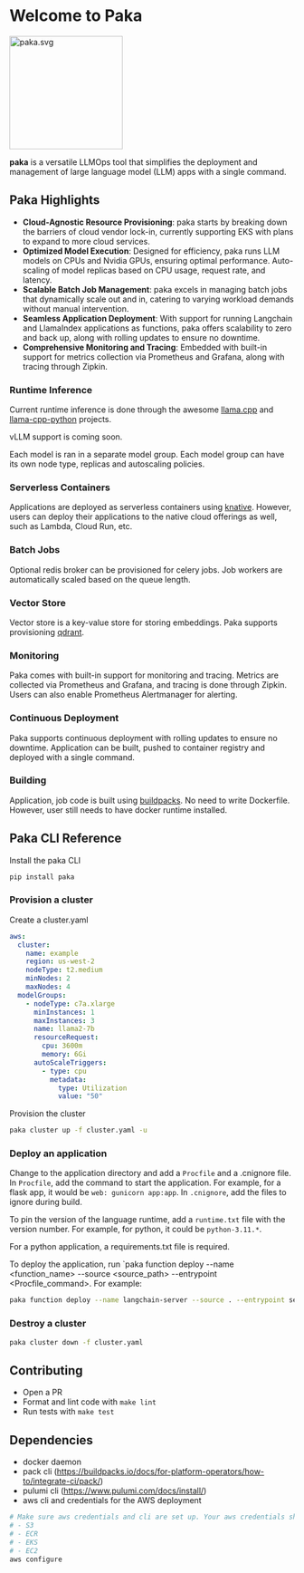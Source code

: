 # Welcome to Paka

<img src="docs/img/paka.svg" alt="paka.svg" width="200" height="200">

**paka** is a versatile LLMOps tool that simplifies the deployment and management of large language model (LLM) apps with a single command.

## Paka Highlights

- **Cloud-Agnostic Resource Provisioning**: paka starts by breaking down the barriers of cloud vendor lock-in, currently supporting EKS with plans to expand to more cloud services.
- **Optimized Model Execution**: Designed for efficiency, paka runs LLM models on CPUs and Nvidia GPUs, ensuring optimal performance. Auto-scaling of model replicas based on CPU usage, request rate, and latency.
- **Scalable Batch Job Management**: paka excels in managing batch jobs that dynamically scale out and in, catering to varying workload demands without manual intervention.
- **Seamless Application Deployment**: With support for running Langchain and LlamaIndex applications as functions, paka offers scalability to zero and back up, along with rolling updates to ensure no downtime.
- **Comprehensive Monitoring and Tracing**: Embedded with built-in support for metrics collection via Prometheus and Grafana, along with tracing through Zipkin.




### Runtime Inference
Current runtime inference is done through the awesome [llama.cpp](https://github.com/ggerganov/llama.cpp) and [llama-cpp-python](https://github.com/abetlen/llama-cpp-python) projects.

vLLM support is coming soon.

Each model is ran in a separate model group. Each model group can have its own node type, replicas and autoscaling policies.

### Serverless Containers
Applications are deployed as serverless containers using [knative](https://knative.dev). However, users can deploy their applications to the native cloud offerings as well, such as Lambda, Cloud Run, etc.

### Batch Jobs
Optional redis broker can be provisioned for celery jobs. Job workers are automatically scaled based on the queue length.

### Vector Store
Vector store is a key-value store for storing embeddings. Paka supports provisioning [qdrant](https://github.com/qdrant/qdrant).

### Monitoring
Paka comes with built-in support for monitoring and tracing. Metrics are collected via Prometheus and Grafana, and tracing is done through Zipkin. Users can also enable Prometheus Alertmanager for alerting.

### Continuous Deployment
Paka supports continuous deployment with rolling updates to ensure no downtime. Application can be built, pushed to container registry and deployed with a single command.

### Building
Application, job code is built using [buildpacks](https://buildpacks.io/). No need to write Dockerfile. However, user still needs to have docker runtime installed.


## Paka CLI Reference

Install the paka CLI
```bash
pip install paka
```

### Provision a cluster

Create a cluster.yaml
```yaml
aws:
  cluster:
    name: example
    region: us-west-2
    nodeType: t2.medium
    minNodes: 2
    maxNodes: 4
  modelGroups:
    - nodeType: c7a.xlarge
      minInstances: 1
      maxInstances: 3
      name: llama2-7b
      resourceRequest:
        cpu: 3600m
        memory: 6Gi
      autoScaleTriggers:
        - type: cpu
          metadata:
            type: Utilization
            value: "50"
```

Provision the cluster
```bash
paka cluster up -f cluster.yaml -u
```

### Deploy an application
Change to the application directory and add a `Procfile` and a .cnignore file.
In `Procfile`, add the command to start the application. For example, for a flask app, it would be `web: gunicorn app:app`. In `.cnignore`, add the files to ignore during build.

To pin the version of the language runtime, add a `runtime.txt` file with the version number. For example, for python, it could be `python-3.11.*`.

For a python application, a requirements.txt file is required.

To deploy the application, run `paka function deploy --name <function_name> --source <source_path> --entrypoint <Procfile_command>. For example:

```bash
paka function deploy --name langchain-server --source . --entrypoint serve
```

### Destroy a cluster
```bash
paka cluster down -f cluster.yaml
```

## Contributing
- Open a PR
- Format and lint code with `make lint`
- Run tests with `make test`

## Dependencies
- docker daemon
- pack cli (https://buildpacks.io/docs/for-platform-operators/how-to/integrate-ci/pack/)
- pulumi cli (https://www.pulumi.com/docs/install/)
- aws cli and credentials for the AWS deployment
```bash
# Make sure aws credentials and cli are set up. Your aws credentials should have access to the following services:
# - S3
# - ECR
# - EKS
# - EC2
aws configure
```
